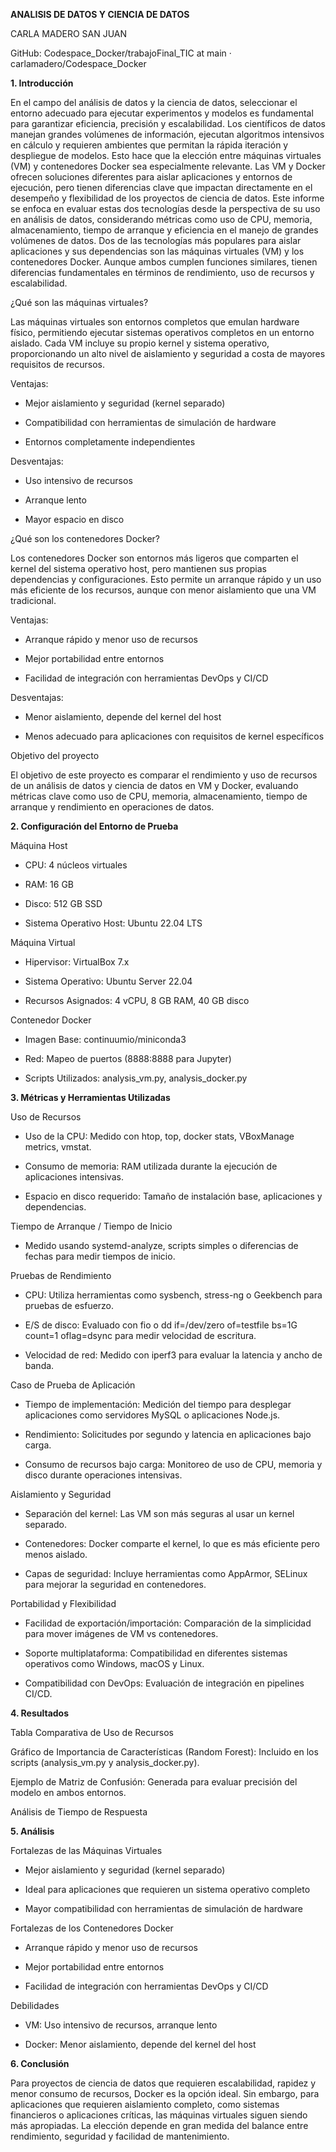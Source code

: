 **ANALISIS DE DATOS Y CIENCIA DE DATOS**

CARLA MADERO SAN JUAN

GitHub: Codespace_Docker/trabajoFinal_TIC at main · carlamadero/Codespace_Docker

**1. Introducción**

En el campo del análisis de datos y la ciencia de datos, seleccionar el entorno adecuado para ejecutar experimentos y modelos es fundamental para garantizar eficiencia, precisión y escalabilidad. Los científicos de datos manejan grandes volúmenes de información, ejecutan algoritmos intensivos en cálculo y requieren ambientes que permitan la rápida iteración y despliegue de modelos. Esto hace que la elección entre máquinas virtuales (VM) y contenedores Docker sea especialmente relevante.
Las VM y Docker ofrecen soluciones diferentes para aislar aplicaciones y entornos de ejecución, pero tienen diferencias clave que impactan directamente en el desempeño y flexibilidad de los proyectos de ciencia de datos. Este informe se enfoca en evaluar estas dos tecnologías desde la perspectiva de su uso en análisis de datos, considerando métricas como uso de CPU, memoria, almacenamiento, tiempo de arranque y eficiencia en el manejo de grandes volúmenes de datos. Dos de las tecnologías más populares para aislar aplicaciones y sus dependencias son las máquinas virtuales (VM) y los contenedores Docker. Aunque ambos cumplen funciones similares, tienen diferencias fundamentales en términos de rendimiento, uso de recursos y escalabilidad.

¿Qué son las máquinas virtuales?

Las máquinas virtuales son entornos completos que emulan hardware físico, permitiendo ejecutar sistemas operativos completos en un entorno aislado. Cada VM incluye su propio kernel y sistema operativo, proporcionando un alto nivel de aislamiento y seguridad a costa de mayores requisitos de recursos.

Ventajas:

* Mejor aislamiento y seguridad (kernel separado)

* Compatibilidad con herramientas de simulación de hardware

* Entornos completamente independientes

Desventajas:

* Uso intensivo de recursos

* Arranque lento

* Mayor espacio en disco

¿Qué son los contenedores Docker?

Los contenedores Docker son entornos más ligeros que comparten el kernel del sistema operativo host, pero mantienen sus propias dependencias y configuraciones. Esto permite un arranque rápido y un uso más eficiente de los recursos, aunque con menor aislamiento que una VM tradicional.

Ventajas:

* Arranque rápido y menor uso de recursos

* Mejor portabilidad entre entornos

* Facilidad de integración con herramientas DevOps y CI/CD

Desventajas:

* Menor aislamiento, depende del kernel del host

* Menos adecuado para aplicaciones con requisitos de kernel específicos

Objetivo del proyecto

El objetivo de este proyecto es comparar el rendimiento y uso de recursos de un análisis de datos y ciencia de datos en VM y Docker, evaluando métricas clave como uso de CPU, memoria, almacenamiento, tiempo de arranque y rendimiento en operaciones de datos.

**2. Configuración del Entorno de Prueba**

Máquina Host

* CPU: 4 núcleos virtuales

* RAM: 16 GB

* Disco: 512 GB SSD

* Sistema Operativo Host: Ubuntu 22.04 LTS

Máquina Virtual

* Hipervisor: VirtualBox 7.x

* Sistema Operativo: Ubuntu Server 22.04

* Recursos Asignados: 4 vCPU, 8 GB RAM, 40 GB disco

Contenedor Docker

* Imagen Base: continuumio/miniconda3

* Red: Mapeo de puertos (8888:8888 para Jupyter)

* Scripts Utilizados: analysis_vm.py, analysis_docker.py

**3. Métricas y Herramientas Utilizadas**

Uso de Recursos

* Uso de la CPU: Medido con htop, top, docker stats, VBoxManage metrics, vmstat.

* Consumo de memoria: RAM utilizada durante la ejecución de aplicaciones intensivas.

* Espacio en disco requerido: Tamaño de instalación base, aplicaciones y dependencias.

Tiempo de Arranque / Tiempo de Inicio

* Medido usando systemd-analyze, scripts simples o diferencias de fechas para medir tiempos de inicio.

Pruebas de Rendimiento

* CPU: Utiliza herramientas como sysbench, stress-ng o Geekbench para pruebas de esfuerzo.

* E/S de disco: Evaluado con fio o dd if=/dev/zero of=testfile bs=1G count=1 oflag=dsync para medir velocidad de escritura.

* Velocidad de red: Medido con iperf3 para evaluar la latencia y ancho de banda.

Caso de Prueba de Aplicación
   
* Tiempo de implementación: Medición del tiempo para desplegar aplicaciones como servidores MySQL o aplicaciones Node.js.

* Rendimiento: Solicitudes por segundo y latencia en aplicaciones bajo carga.

* Consumo de recursos bajo carga: Monitoreo de uso de CPU, memoria y disco durante operaciones intensivas.

Aislamiento y Seguridad
   
* Separación del kernel: Las VM son más seguras al usar un kernel separado.

* Contenedores: Docker comparte el kernel, lo que es más eficiente pero menos aislado.

* Capas de seguridad: Incluye herramientas como AppArmor, SELinux para mejorar la seguridad en contenedores.

Portabilidad y Flexibilidad

* Facilidad de exportación/importación: Comparación de la simplicidad para mover imágenes de VM vs contenedores.

* Soporte multiplataforma: Compatibilidad en diferentes sistemas operativos como Windows, macOS y Linux.

* Compatibilidad con DevOps: Evaluación de integración en pipelines CI/CD.

**4. Resultados**

Tabla Comparativa de Uso de Recursos

Gráfico de Importancia de Características (Random Forest): Incluido en los scripts (analysis_vm.py y analysis_docker.py).

Ejemplo de Matriz de Confusión: Generada para evaluar precisión del modelo en ambos entornos.

Análisis de Tiempo de Respuesta

**5. Análisis**

Fortalezas de las Máquinas Virtuales

* Mejor aislamiento y seguridad (kernel separado)

* Ideal para aplicaciones que requieren un sistema operativo completo

* Mayor compatibilidad con herramientas de simulación de hardware

Fortalezas de los Contenedores Docker

* Arranque rápido y menor uso de recursos

* Mejor portabilidad entre entornos

* Facilidad de integración con herramientas DevOps y CI/CD

Debilidades

* VM: Uso intensivo de recursos, arranque lento

* Docker: Menor aislamiento, depende del kernel del host

**6. Conclusión**

Para proyectos de ciencia de datos que requieren escalabilidad, rapidez y menor consumo de recursos, Docker es la opción ideal. Sin embargo, para aplicaciones que requieren aislamiento completo, como sistemas financieros o aplicaciones críticas, las máquinas virtuales siguen siendo más apropiadas. La elección depende en gran medida del balance entre rendimiento, seguridad y facilidad de mantenimiento.
